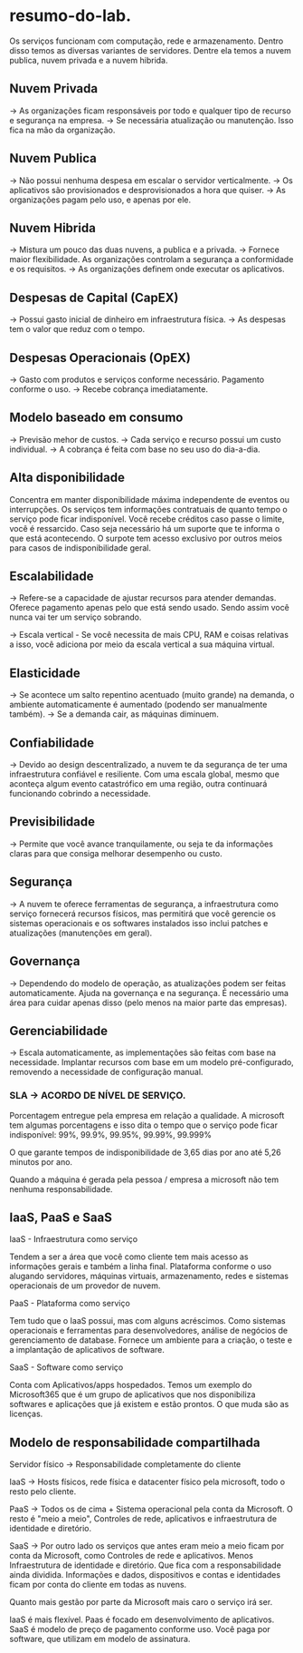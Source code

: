 # resumo-do-lab.

Os serviços funcionam com computação, rede e armazenamento. Dentro disso temos as diversas variantes de servidores. Dentre ela temos a nuvem publica, nuvem privada e a nuvem hibrida.
## Nuvem Privada
-> As organizações ficam responsáveis por todo e qualquer tipo de recurso e segurança na empresa.
-> Se necessária atualização ou manutenção. Isso fica na mão da organização.

## Nuvem Publica

-> Não possui nenhuma despesa em escalar o servidor verticalmente.
-> Os aplicativos são provisionados e desprovisionados a hora que quiser.
-> As organizações pagam pelo uso, e apenas por ele.

## Nuvem Hibrida

-> Mistura um pouco das duas nuvens, a publica e a privada.
-> Fornece maior flexibilidade. As organizações controlam a segurança a conformidade e os requisitos.
-> As organizações definem onde executar os aplicativos.

## Despesas de Capital (CapEX)

-> Possui gasto inicial de dinheiro em infraestrutura física.
-> As despesas tem o valor que reduz com o tempo.

## Despesas Operacionais (OpEX)

-> Gasto com produtos e serviços conforme necessário. Pagamento conforme o uso.
-> Recebe cobrança imediatamente.

## Modelo baseado em consumo

-> Previsão mehor de custos.
-> Cada serviço e recurso possui um custo individual.
-> A cobrança é feita com base no seu uso do dia-a-dia.

## Alta disponibilidade

Concentra em manter disponibilidade máxima independente de eventos ou interrupções. Os serviços tem informações contratuais de quanto tempo o serviço pode ficar indisponível.
Você recebe créditos caso passe o limite, você é ressarcido. Caso seja necessário há um suporte que te informa o que está acontecendo. O surpote tem acesso exclusivo por outros meios
para casos de indisponibilidade geral.

## Escalabilidade

-> Refere-se a capacidade de ajustar recursos para atender demandas. Oferece pagamento apenas pelo que está sendo usado. Sendo assim você nunca vai ter um serviço sobrando.

-> Escala vertical - Se você necessita de mais CPU, RAM e coisas relativas a isso, você adiciona por meio da escala vertical a sua máquina virtual.

## Elasticidade

-> Se acontece um salto repentino acentuado (muito grande) na demanda, o ambiente automaticamente é aumentado (podendo ser manualmente também).
-> Se a demanda cair, as máquinas diminuem.

## Confiabilidade

-> Devido ao design descentralizado, a nuvem te da segurança de ter uma infraestrutura confiável e resiliente. Com uma escala global, mesmo que aconteça algum evento
catastrófico em uma região, outra continuará funcionando cobrindo a necessidade.

## Previsibilidade

-> Permite que você avance tranquilamente, ou seja te da informações claras para que consiga melhorar desempenho ou custo.

## Segurança

-> A nuvem te oferece ferramentas de segurança, a infraestrutura como serviço fornecerá recursos físicos, mas permitirá que você gerencie os sistemas operacionais e os softwares instalados isso inclui
patches e atualizações (manutenções em geral).

## Governança

-> Dependendo do modelo de operação, as atualizações podem ser feitas automaticamente. Ajuda na governança e na segurança. É necessário uma área para cuidar apenas disso (pelo menos na maior parte das empresas).

## Gerenciabilidade

-> Escala automaticamente, as implementações são feitas com base na necessidade. Implantar recursos com base em um modelo pré-configurado, removendo a necessidade de configuração manual.

### SLA -> ACORDO DE NÍVEL DE SERVIÇO.

Porcentagem entregue pela empresa em relação a qualidade. A microsoft tem algumas porcentagens e isso dita o tempo que o serviço pode ficar indisponível: 99%, 99.9%, 99.95%, 99.99%, 99.999%

O que garante tempos de indisponibilidade de 3,65 dias por ano até 5,26 minutos por ano.

Quando a máquina é gerada pela pessoa / empresa a microsoft não tem nenhuma responsabilidade.

## IaaS, PaaS e SaaS

IaaS - Infraestrutura como serviço

Tendem a ser a área que você como cliente tem mais acesso as informações gerais e também a linha final.
Plataforma conforme o uso alugando servidores, máquinas virtuais, armazenamento, redes e sistemas operacionais de um provedor de nuvem.

PaaS - Plataforma como serviço

Tem tudo que o IaaS possui, mas com alguns acréscimos. Como sistemas operacionais e ferramentas para desenvolvedores, análise de negócios de gerenciamento de database. Fornece um ambiente para a criação, o teste e a implantação de aplicativos de software.

SaaS - Software como serviço

Conta com Aplicativos/apps hospedados. Temos um exemplo do Microsoft365 que é um grupo de aplicativos que nos disponibiliza softwares e aplicações que já existem e estão prontos. O que muda são as licenças.

## Modelo de responsabilidade compartilhada

Servidor físico -> Responsabilidade completamente do cliente

IaaS -> Hosts físicos, rede física e datacenter físico pela microsoft, todo o resto pelo cliente.

PaaS -> Todos os de cima + Sistema operacional pela conta da Microsoft. O resto é "meio a meio", Controles de rede, aplicativos e infraestrutura de identidade e diretório.

SaaS -> Por outro lado os serviços que antes eram meio a meio ficam por conta da Microsoft, como Controles de rede e aplicativos. Menos Infraestrutura de identidade e diretório. Que fica com a responsabilidade ainda dividida. Informações e dados, dispositivos e contas e identidades ficam por conta do cliente em todas as nuvens.

Quanto mais gestão por parte da Microsoft mais caro o serviço irá ser.

IaaS é mais flexível. Paas é focado em desenvolvimento de aplicativos. SaaS é modelo de preço de pagamento conforme uso. Você paga por software, que utilizam em modelo de assinatura.
